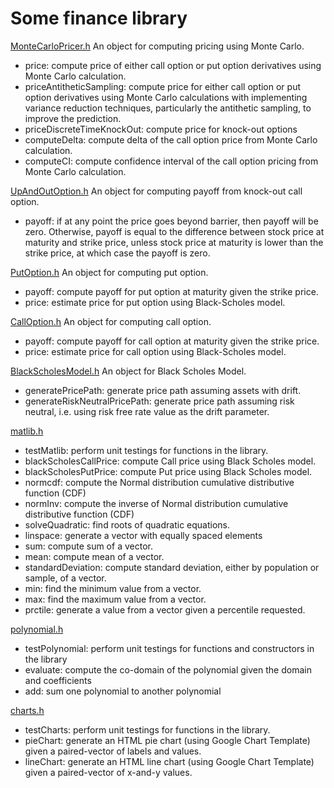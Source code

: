 # Some finance library

[MonteCarloPricer.h](https://github.com/fdjutant/finance-library/blob/master/include/MonteCarloPricer.h)
An object for computing pricing using Monte Carlo.
- price: compute price of either call option or put option derivatives using Monte Carlo calculation.
- priceAntitheticSampling: compute price for either call option or put option derivatives using Monte Carlo calculations with implementing variance reduction techniques, particularly the antithetic sampling, to improve the prediction. 
- priceDiscreteTimeKnockOut: compute price for knock-out options
- computeDelta: compute delta of the call option price from Monte Carlo calculation.
- computeCI: compute confidence interval of the call option pricing from Monte Carlo calculation.

[UpAndOutOption.h](https://github.com/fdjutant/finance-library/blob/master/include/UpAndOutOption.h)
An object for computing payoff from knock-out call option.
- payoff: if at any point the price goes beyond barrier, then payoff will be zero. Otherwise, payoff is equal to the difference between stock price at maturity and strike price, unless stock price at maturity is lower than the strike price, at which case the payoff is zero.

[PutOption.h](https://github.com/fdjutant/finance-library/blob/master/include/PutOption.h)
An object for computing put option.
- payoff: compute payoff for put option at maturity given the strike price.
- price: estimate price for put option using Black-Scholes model.

[CallOption.h](https://github.com/fdjutant/finance-library/blob/master/include/CallOption.h)
An object for computing call option.
- payoff: compute payoff for call option at maturity given the strike price.
- price: estimate price for call option using Black-Scholes model.

[BlackScholesModel.h](https://github.com/fdjutant/finance-library/blob/master/include/BlackScholesModel.h)
An object for Black Scholes Model.
- generatePricePath: generate price path assuming assets with drift.
- generateRiskNeutralPricePath: generate price path assuming risk neutral, i.e. using risk free rate value as the drift parameter.

[matlib.h](https://github.com/fdjutant/finance-library/blob/master/include/matlib.h)
 - testMatlib: perform unit testings for functions in the library.
 - blackScholesCallPrice: compute Call price using Black Scholes model.
 - blackScholesPutPrice: compute Put price using Black Scholes model.
 - normcdf: compute the Normal distribution cumulative distributive function (CDF)
 - normInv: compute the inverse of Normal distribution cumulative distributive function (CDF)
 - solveQuadratic: find roots of quadratic equations.
 - linspace: generate a vector with equally spaced elements
 - sum: compute sum of a vector.
 - mean: compute mean of a vector.
 - standardDeviation: compute standard deviation, either by population or sample, of a vector.
 - min: find the minimum value from a vector.
 - max: find the maximum value from a vector.
 - prctile: generate a value from a vector given a percentile requested.

 [polynomial.h](https://github.com/fdjutant/finance-library/blob/master/include/polynomial.h)
 - testPolynomial: perform unit testings for functions and constructors in the library
 - evaluate: compute the co-domain of the polynomial given the domain and coefficients
 - add: sum one polynomial to another polynomial

[charts.h](https://github.com/fdjutant/finance-library/blob/master/include/charts.h)
 - testCharts: perform unit testings for functions in the library.
 - pieChart: generate an HTML pie chart (using Google Chart Template) given a paired-vector of labels and values.
 - lineChart: generate an HTML line chart (using Google Chart Template) given a paired-vector of x-and-y values.


